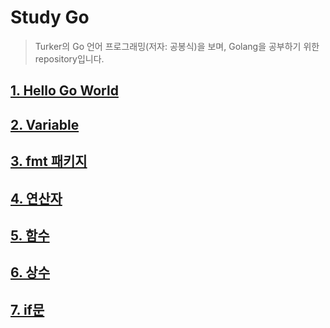 # Study Go

> Turker의 Go 언어 프로그래밍(저자: 공봉식)을 보며, Golang을 공부하기 위한 repository입니다.

## [1. Hello Go World](.docs/1--hello-go-world.md)

## [2. Variable](.docs/2--variable.md)

## [3. fmt 패키지](.docs/3--fmt.md)

## [4. 연산자](.docs/4--operator.md)

## [5. 함수](.docs/5--function.md)

## [6. 상수](.docs/6--constant.md)

## [7. if문](.docs/7--if.md)

